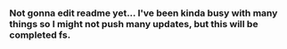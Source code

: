 ### Not gonna edit readme yet... I've been kinda busy with many things so I might not push many updates, but this will be completed fs.